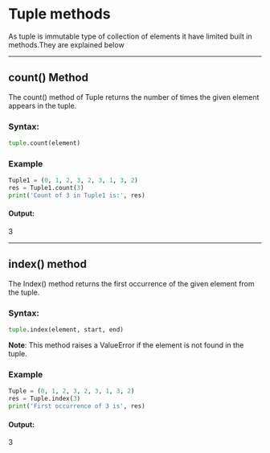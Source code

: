 # Tuple methods
As tuple is immutable type of collection of elements it have limited built in methods.They are explained below

---
## count() Method
The count() method of Tuple returns the number of times the given element appears in the tuple.

### Syntax:
```python
tuple.count(element)
```
### Example
```python
Tuple1 = (0, 1, 2, 3, 2, 3, 1, 3, 2)
res = Tuple1.count(3)
print('Count of 3 in Tuple1 is:', res)
```
#### Output:
3

---
## index() method
The Index() method returns the first occurrence of the given element from the tuple.

### Syntax:
```python
tuple.index(element, start, end)
```
**Note**: This method raises a ValueError if the element is not found in the tuple.

### Example
```python
Tuple = (0, 1, 2, 3, 2, 3, 1, 3, 2)
res = Tuple.index(3)
print('First occurrence of 3 is', res)
```
#### Output:
3
